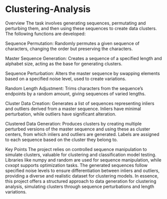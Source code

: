 # Clustering-Analysis
Overview
The task involves generating sequences, permutating and perturbing them, and then using these sequences to create data clusters. The following functions are developed:

Sequence Permutation: Randomly permutes a given sequence of characters, changing the order but preserving the characters.

Master Sequence Generation: Creates a sequence of a specified length and alphabet size, acting as the base for generating clusters.

Sequence Perturbation: Alters the master sequence by swapping elements based on a specified noise level, used to create variations.

Random Length Adjustment: Trims characters from the sequence’s endpoints by a random amount, giving sequences of varied lengths.

Cluster Data Creation: Generates a list of sequences representing inliers and outliers derived from a master sequence. Inliers have minimal perturbation, while outliers have significant alteration.

Clustered Data Generation: Produces clusters by creating multiple perturbed versions of the master sequence and using these as cluster centers, from which inliers and outliers are generated. Labels are assigned to each sequence based on the cluster they belong to.

Key Points
The project relies on controlled sequence manipulation to simulate clusters, valuable for clustering and classification model testing.
Libraries like numpy and random are used for sequence manipulation, while cvxopt supports optimization tasks.
The generated sequences follow specified noise levels to ensure differentiation between inliers and outliers, providing a diverse and realistic dataset for clustering models.
In essence, this project offers a structured approach to data generation for clustering analysis, simulating clusters through sequence perturbations and length variations. ​
